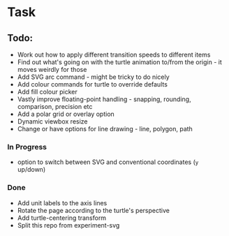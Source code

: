Task
====




Todo:
-----

* Work out how to apply different transition speeds to different items
* Find out what's going on with the turtle animation to/from the origin - it moves weirdly for those
* Add SVG arc command - might be tricky to do nicely
* Add colour commands for turtle to override defaults
* Add fill colour picker
* Vastly improve floating-point handling - snapping, rounding, comparison, precision etc
* Add a polar grid or overlay option
* Dynamic viewbox resize
* Change or have options for line drawing - line, polygon, path


### In Progress

* option to switch between SVG and conventional coordinates (`y` up/down)


### Done

* Add unit labels to the axis lines
* Rotate the page according to the turtle's perspective
* Add turtle-centering transform
* Split this repo from experiment-svg


